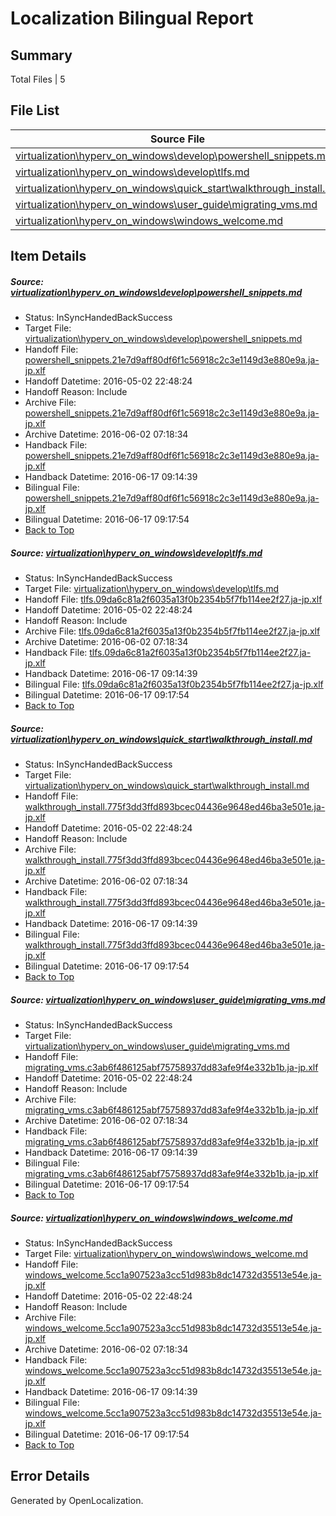 # <a name='report-top'></a> Localization Bilingual Report

## Summary
 Total Files | 5

## File List
 Source File | Status | Details 
 ----------- | ------ | ------- 
 [virtualization\hyperv_on_windows\develop\powershell_snippets.md](https://github.com/Microsoft/Virtualization-Documentation-Private/blob/e14ede0a2b13de08cea0a955b37a21a150fb88cf/virtualization/hyperv_on_windows/develop/powershell_snippets.md) | InSyncHandedBackSuccess | [Details](#4b8a6905e3497b5fbecf938ea35b6cc57ae37be295)
 [virtualization\hyperv_on_windows\develop\tlfs.md](https://github.com/Microsoft/Virtualization-Documentation-Private/blob/e14ede0a2b13de08cea0a955b37a21a150fb88cf/virtualization/hyperv_on_windows/develop/tlfs.md) | InSyncHandedBackSuccess | [Details](#82b5055c390ce6754403b4de571b4c75298ff46296)
 [virtualization\hyperv_on_windows\quick_start\walkthrough_install.md](https://github.com/Microsoft/Virtualization-Documentation-Private/blob/e14ede0a2b13de08cea0a955b37a21a150fb88cf/virtualization/hyperv_on_windows/quick_start/walkthrough_install.md) | InSyncHandedBackSuccess | [Details](#9e2b16f3e6c9882246a5a4c21683112eaa089ce8176)
 [virtualization\hyperv_on_windows\user_guide\migrating_vms.md](https://github.com/Microsoft/Virtualization-Documentation-Private/blob/e14ede0a2b13de08cea0a955b37a21a150fb88cf/virtualization/hyperv_on_windows/user_guide/migrating_vms.md) | InSyncHandedBackSuccess | [Details](#54db04f9096dc1ef9572594b321f400fbbfeada0202)
 [virtualization\hyperv_on_windows\windows_welcome.md](https://github.com/Microsoft/Virtualization-Documentation-Private/blob/e14ede0a2b13de08cea0a955b37a21a150fb88cf/virtualization/hyperv_on_windows/windows_welcome.md) | InSyncHandedBackSuccess | [Details](#4d5c2ad7515b8b536da30ad2dd3b4ffc2cee5832208)

## Item Details
##### <a name='4b8a6905e3497b5fbecf938ea35b6cc57ae37be295'></a> Source: [virtualization\hyperv_on_windows\develop\powershell_snippets.md](https://github.com/Microsoft/Virtualization-Documentation-Private/blob/e14ede0a2b13de08cea0a955b37a21a150fb88cf/virtualization/hyperv_on_windows/develop/powershell_snippets.md)
* Status: InSyncHandedBackSuccess
* Target File: [virtualization\hyperv_on_windows\develop\powershell_snippets.md](https://github.com/Microsoft/Virtualization-Documentation-Private.ja-jp/blob/495f8e7f0c78637eb9e48aaaedb5696016b0b362/virtualization/hyperv_on_windows/develop/powershell_snippets.md)
* Handoff File: [powershell_snippets.21e7d9aff80df6f1c56918c2c3e1149d3e880e9a.ja-jp.xlf](https://github.com/Microsoft/Virtualization-Documentation-Private.handoff/blob/489702971ff4a154a12f68b95addfd6786c92e2b/ol-handoff/Microsoft/Virtualization-Documentation-Private.ja-jp/live/powershell_snippets.21e7d9aff80df6f1c56918c2c3e1149d3e880e9a.ja-jp.xlf)
* Handoff Datetime: 2016-05-02 22:48:24
* Handoff Reason: Include
* Archive File: [powershell_snippets.21e7d9aff80df6f1c56918c2c3e1149d3e880e9a.ja-jp.xlf](https://github.com/Microsoft/Virtualization-Documentation-Private.handoff/blob/e185691ad5039749b0ad2a9e3b18691674403990/ol-handoff/Microsoft/Virtualization-Documentation-Private.ja-jp/live/archive/powershell_snippets.21e7d9aff80df6f1c56918c2c3e1149d3e880e9a.ja-jp.xlf)
* Archive Datetime: 2016-06-02 07:18:34
* Handback File: [powershell_snippets.21e7d9aff80df6f1c56918c2c3e1149d3e880e9a.ja-jp.xlf](https://github.com/Microsoft/Virtualization-Documentation-Private.handback/blob/c5d1d9a95edd35453b549b7300515d08bbf5cebc/ol-handback/Microsoft/Virtualization-Documentation-Private.ja-jp/live/powershell_snippets.21e7d9aff80df6f1c56918c2c3e1149d3e880e9a.ja-jp.xlf)
* Handback Datetime: 2016-06-17 09:14:39
* Bilingual File: [powershell_snippets.21e7d9aff80df6f1c56918c2c3e1149d3e880e9a.ja-jp.xlf](https://github.com/Microsoft/Virtualization-Documentation-Private.handback/blob/c5d1d9a95edd35453b549b7300515d08bbf5cebc/ol-handback/Microsoft/Virtualization-Documentation-Private.ja-jp/live/powershell_snippets.21e7d9aff80df6f1c56918c2c3e1149d3e880e9a.ja-jp.xlf)
* Bilingual Datetime: 2016-06-17 09:17:54
* [Back to Top](#report-top)

##### <a name='82b5055c390ce6754403b4de571b4c75298ff46296'></a> Source: [virtualization\hyperv_on_windows\develop\tlfs.md](https://github.com/Microsoft/Virtualization-Documentation-Private/blob/e14ede0a2b13de08cea0a955b37a21a150fb88cf/virtualization/hyperv_on_windows/develop/tlfs.md)
* Status: InSyncHandedBackSuccess
* Target File: [virtualization\hyperv_on_windows\develop\tlfs.md](https://github.com/Microsoft/Virtualization-Documentation-Private.ja-jp/blob/495f8e7f0c78637eb9e48aaaedb5696016b0b362/virtualization/hyperv_on_windows/develop/tlfs.md)
* Handoff File: [tlfs.09da6c81a2f6035a13f0b2354b5f7fb114ee2f27.ja-jp.xlf](https://github.com/Microsoft/Virtualization-Documentation-Private.handoff/blob/489702971ff4a154a12f68b95addfd6786c92e2b/ol-handoff/Microsoft/Virtualization-Documentation-Private.ja-jp/live/tlfs.09da6c81a2f6035a13f0b2354b5f7fb114ee2f27.ja-jp.xlf)
* Handoff Datetime: 2016-05-02 22:48:24
* Handoff Reason: Include
* Archive File: [tlfs.09da6c81a2f6035a13f0b2354b5f7fb114ee2f27.ja-jp.xlf](https://github.com/Microsoft/Virtualization-Documentation-Private.handoff/blob/e185691ad5039749b0ad2a9e3b18691674403990/ol-handoff/Microsoft/Virtualization-Documentation-Private.ja-jp/live/archive/tlfs.09da6c81a2f6035a13f0b2354b5f7fb114ee2f27.ja-jp.xlf)
* Archive Datetime: 2016-06-02 07:18:34
* Handback File: [tlfs.09da6c81a2f6035a13f0b2354b5f7fb114ee2f27.ja-jp.xlf](https://github.com/Microsoft/Virtualization-Documentation-Private.handback/blob/c5d1d9a95edd35453b549b7300515d08bbf5cebc/ol-handback/Microsoft/Virtualization-Documentation-Private.ja-jp/live/tlfs.09da6c81a2f6035a13f0b2354b5f7fb114ee2f27.ja-jp.xlf)
* Handback Datetime: 2016-06-17 09:14:39
* Bilingual File: [tlfs.09da6c81a2f6035a13f0b2354b5f7fb114ee2f27.ja-jp.xlf](https://github.com/Microsoft/Virtualization-Documentation-Private.handback/blob/c5d1d9a95edd35453b549b7300515d08bbf5cebc/ol-handback/Microsoft/Virtualization-Documentation-Private.ja-jp/live/tlfs.09da6c81a2f6035a13f0b2354b5f7fb114ee2f27.ja-jp.xlf)
* Bilingual Datetime: 2016-06-17 09:17:54
* [Back to Top](#report-top)

##### <a name='9e2b16f3e6c9882246a5a4c21683112eaa089ce8176'></a> Source: [virtualization\hyperv_on_windows\quick_start\walkthrough_install.md](https://github.com/Microsoft/Virtualization-Documentation-Private/blob/e14ede0a2b13de08cea0a955b37a21a150fb88cf/virtualization/hyperv_on_windows/quick_start/walkthrough_install.md)
* Status: InSyncHandedBackSuccess
* Target File: [virtualization\hyperv_on_windows\quick_start\walkthrough_install.md](https://github.com/Microsoft/Virtualization-Documentation-Private.ja-jp/blob/495f8e7f0c78637eb9e48aaaedb5696016b0b362/virtualization/hyperv_on_windows/quick_start/walkthrough_install.md)
* Handoff File: [walkthrough_install.775f3dd3ffd893bcec04436e9648ed46ba3e501e.ja-jp.xlf](https://github.com/Microsoft/Virtualization-Documentation-Private.handoff/blob/489702971ff4a154a12f68b95addfd6786c92e2b/ol-handoff/Microsoft/Virtualization-Documentation-Private.ja-jp/live/walkthrough_install.775f3dd3ffd893bcec04436e9648ed46ba3e501e.ja-jp.xlf)
* Handoff Datetime: 2016-05-02 22:48:24
* Handoff Reason: Include
* Archive File: [walkthrough_install.775f3dd3ffd893bcec04436e9648ed46ba3e501e.ja-jp.xlf](https://github.com/Microsoft/Virtualization-Documentation-Private.handoff/blob/e185691ad5039749b0ad2a9e3b18691674403990/ol-handoff/Microsoft/Virtualization-Documentation-Private.ja-jp/live/archive/walkthrough_install.775f3dd3ffd893bcec04436e9648ed46ba3e501e.ja-jp.xlf)
* Archive Datetime: 2016-06-02 07:18:34
* Handback File: [walkthrough_install.775f3dd3ffd893bcec04436e9648ed46ba3e501e.ja-jp.xlf](https://github.com/Microsoft/Virtualization-Documentation-Private.handback/blob/c5d1d9a95edd35453b549b7300515d08bbf5cebc/ol-handback/Microsoft/Virtualization-Documentation-Private.ja-jp/live/walkthrough_install.775f3dd3ffd893bcec04436e9648ed46ba3e501e.ja-jp.xlf)
* Handback Datetime: 2016-06-17 09:14:39
* Bilingual File: [walkthrough_install.775f3dd3ffd893bcec04436e9648ed46ba3e501e.ja-jp.xlf](https://github.com/Microsoft/Virtualization-Documentation-Private.handback/blob/c5d1d9a95edd35453b549b7300515d08bbf5cebc/ol-handback/Microsoft/Virtualization-Documentation-Private.ja-jp/live/walkthrough_install.775f3dd3ffd893bcec04436e9648ed46ba3e501e.ja-jp.xlf)
* Bilingual Datetime: 2016-06-17 09:17:54
* [Back to Top](#report-top)

##### <a name='54db04f9096dc1ef9572594b321f400fbbfeada0202'></a> Source: [virtualization\hyperv_on_windows\user_guide\migrating_vms.md](https://github.com/Microsoft/Virtualization-Documentation-Private/blob/e14ede0a2b13de08cea0a955b37a21a150fb88cf/virtualization/hyperv_on_windows/user_guide/migrating_vms.md)
* Status: InSyncHandedBackSuccess
* Target File: [virtualization\hyperv_on_windows\user_guide\migrating_vms.md](https://github.com/Microsoft/Virtualization-Documentation-Private.ja-jp/blob/495f8e7f0c78637eb9e48aaaedb5696016b0b362/virtualization/hyperv_on_windows/user_guide/migrating_vms.md)
* Handoff File: [migrating_vms.c3ab6f486125abf75758937dd83afe9f4e332b1b.ja-jp.xlf](https://github.com/Microsoft/Virtualization-Documentation-Private.handoff/blob/489702971ff4a154a12f68b95addfd6786c92e2b/ol-handoff/Microsoft/Virtualization-Documentation-Private.ja-jp/live/migrating_vms.c3ab6f486125abf75758937dd83afe9f4e332b1b.ja-jp.xlf)
* Handoff Datetime: 2016-05-02 22:48:24
* Handoff Reason: Include
* Archive File: [migrating_vms.c3ab6f486125abf75758937dd83afe9f4e332b1b.ja-jp.xlf](https://github.com/Microsoft/Virtualization-Documentation-Private.handoff/blob/e185691ad5039749b0ad2a9e3b18691674403990/ol-handoff/Microsoft/Virtualization-Documentation-Private.ja-jp/live/archive/migrating_vms.c3ab6f486125abf75758937dd83afe9f4e332b1b.ja-jp.xlf)
* Archive Datetime: 2016-06-02 07:18:34
* Handback File: [migrating_vms.c3ab6f486125abf75758937dd83afe9f4e332b1b.ja-jp.xlf](https://github.com/Microsoft/Virtualization-Documentation-Private.handback/blob/c5d1d9a95edd35453b549b7300515d08bbf5cebc/ol-handback/Microsoft/Virtualization-Documentation-Private.ja-jp/live/migrating_vms.c3ab6f486125abf75758937dd83afe9f4e332b1b.ja-jp.xlf)
* Handback Datetime: 2016-06-17 09:14:39
* Bilingual File: [migrating_vms.c3ab6f486125abf75758937dd83afe9f4e332b1b.ja-jp.xlf](https://github.com/Microsoft/Virtualization-Documentation-Private.handback/blob/c5d1d9a95edd35453b549b7300515d08bbf5cebc/ol-handback/Microsoft/Virtualization-Documentation-Private.ja-jp/live/migrating_vms.c3ab6f486125abf75758937dd83afe9f4e332b1b.ja-jp.xlf)
* Bilingual Datetime: 2016-06-17 09:17:54
* [Back to Top](#report-top)

##### <a name='4d5c2ad7515b8b536da30ad2dd3b4ffc2cee5832208'></a> Source: [virtualization\hyperv_on_windows\windows_welcome.md](https://github.com/Microsoft/Virtualization-Documentation-Private/blob/e14ede0a2b13de08cea0a955b37a21a150fb88cf/virtualization/hyperv_on_windows/windows_welcome.md)
* Status: InSyncHandedBackSuccess
* Target File: [virtualization\hyperv_on_windows\windows_welcome.md](https://github.com/Microsoft/Virtualization-Documentation-Private.ja-jp/blob/495f8e7f0c78637eb9e48aaaedb5696016b0b362/virtualization/hyperv_on_windows/windows_welcome.md)
* Handoff File: [windows_welcome.5cc1a907523a3cc51d983b8dc14732d35513e54e.ja-jp.xlf](https://github.com/Microsoft/Virtualization-Documentation-Private.handoff/blob/489702971ff4a154a12f68b95addfd6786c92e2b/ol-handoff/Microsoft/Virtualization-Documentation-Private.ja-jp/live/windows_welcome.5cc1a907523a3cc51d983b8dc14732d35513e54e.ja-jp.xlf)
* Handoff Datetime: 2016-05-02 22:48:24
* Handoff Reason: Include
* Archive File: [windows_welcome.5cc1a907523a3cc51d983b8dc14732d35513e54e.ja-jp.xlf](https://github.com/Microsoft/Virtualization-Documentation-Private.handoff/blob/e185691ad5039749b0ad2a9e3b18691674403990/ol-handoff/Microsoft/Virtualization-Documentation-Private.ja-jp/live/archive/windows_welcome.5cc1a907523a3cc51d983b8dc14732d35513e54e.ja-jp.xlf)
* Archive Datetime: 2016-06-02 07:18:34
* Handback File: [windows_welcome.5cc1a907523a3cc51d983b8dc14732d35513e54e.ja-jp.xlf](https://github.com/Microsoft/Virtualization-Documentation-Private.handback/blob/c5d1d9a95edd35453b549b7300515d08bbf5cebc/ol-handback/Microsoft/Virtualization-Documentation-Private.ja-jp/live/windows_welcome.5cc1a907523a3cc51d983b8dc14732d35513e54e.ja-jp.xlf)
* Handback Datetime: 2016-06-17 09:14:39
* Bilingual File: [windows_welcome.5cc1a907523a3cc51d983b8dc14732d35513e54e.ja-jp.xlf](https://github.com/Microsoft/Virtualization-Documentation-Private.handback/blob/c5d1d9a95edd35453b549b7300515d08bbf5cebc/ol-handback/Microsoft/Virtualization-Documentation-Private.ja-jp/live/windows_welcome.5cc1a907523a3cc51d983b8dc14732d35513e54e.ja-jp.xlf)
* Bilingual Datetime: 2016-06-17 09:17:54
* [Back to Top](#report-top)


## Error Details

Generated by OpenLocalization.
